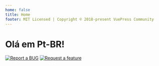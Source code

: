 ```yaml
---
home: false
title: Home
footer: MIT Licensed | Copyright © 2018-present VuePress Community
---
```

# Olá em Pt-BR!



[![Report a BUG](https://img.shields.io/badge/Report%20a%20bug-8e0000?style=for-the-badge)](https://github.com/celsonery/devops-docs/issues/new?template=bug_report.yml)
[![Request a feature](https://img.shields.io/badge/Request%20a%20feature-7057ff?style=for-the-badge)](https://github.com/celsonery/devops-docs/issues/new?template=feature_request.yml)
